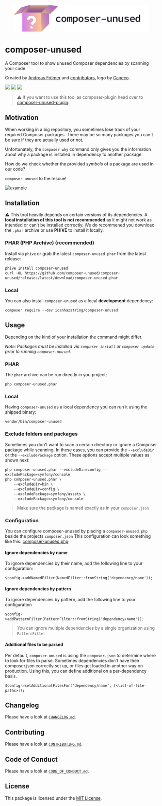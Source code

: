<p align="center">
    <img src="https://raw.githubusercontent.com/composer-unused/composer-unused/main/art/logo.png" width="450" alt="composer-unused logo">
</p>

# composer-unused
A Composer tool to show unused Composer dependencies by scanning your code.

Created by [Andreas Frömer](https://twitter.com/icanhazstring) and [contributors](https://github.com/composer-unused/composer-unused/graphs/contributors), logo by [Caneco](https://twitter.com/caneco).

[![](https://img.shields.io/github/workflow/status/composer-unused/composer-unused/validate-code?label=build&style=flat-square)](https://github.com/composer-unused/composer-unused)
[![](https://img.shields.io/github/workflow/status/composer-unused/composer-unused/validate-phar?label=build-phar&style=flat-square)](https://github.com/composer-unused/composer-unused)
[![](https://img.shields.io/github/tag-date/composer-unused/composer-unused.svg?label=version&style=flat-square)](https://github.com/composer-unused/composer-unused/releases/latest)

> ⚠️ If you want to use this tool as composer-plugin head over to [composer-unused-plugin](https://github.com/composer-unused/composer-unused-plugin).

## Motivation

When working in a big repository, you sometimes lose track of your required Composer
packages. There may be so many packages you can't be sure if they are actually used or not.

Unfortunately, the `composer why` command only gives you the information about why
a package is installed in dependency to another package.

How do we check whether the provided *symbols* of a package are used in our code?

`composer unused` to the rescue!

![example](art/example.gif)

## Installation

⚠️ This tool heavily depends on certain versions of its dependencies. A **local installation of this tool is not recommended** as it might not work as intended or can't be installed correctly. We do recommened you download the `.phar` archive or use **PHIVE**  to install it locally.

### PHAR (PHP Archive) (recommended)
Install via `phive` or grab the latest `composer-unused.phar` from the latest release:

    phive install composer-unused
    curl -OL https://github.com/composer-unused/composer-unused/releases/latest/download/composer-unused.phar

### Local
You can also install `composer-unused` as a local __development__ dependency:

    composer require --dev icanhazstring/composer-unused

## Usage
Depending on the kind of your installation the command might differ.

*Note: Packages must be installed via `composer install` or `composer update` prior to running `composer-unused`.*

### PHAR
The `phar` archive can be run directly in you project:

    php composer-unused.phar

### Local
Having `composer-unused` as a local dependency you can run it using the shipped binary:

    vendor/bin/composer-unused


### Exclude folders and packages
Sometimes you don't want to scan a certain directory or ignore a Composer package while scanning.
In these cases, you can provide the `--excludeDir` or the `--excludePackage` option.
These options accept multiple values as shown next:

    php composer-unused.phar --excludeDir=config --excludePackage=symfony/console
    php composer-unused.phar \
        --excludeDir=bin \
        --excludeDir=config \
        --excludePackage=symfony/assets \
        --excludePackage=symfony/console

> Make sure the package is named exactly as in your `composer.json`

### Configuration
You can configure composer-unused by placing a `composer-unused.php` beside the projects `composer.json`
This configuration can look something like this: [composer-unused.php](composer-unused.php)

#### Ignore dependencies by name
To ignore dependencies by their name, add the following line to your configuration:

```
$config->addNamedFilter(NamedFilter::fromString('dependency/name'));
```

#### Ignore dependencies by pattern
To ignore dependencies by pattern, add the following line to your configuration

```
$config->addPatternFilter(PatternFilter::fromString('dependency/name'));
```

> You can ignore multiple dependencies by a single organization using `PatternFilter`

#### Additional files to be parsed
Per default, `composer-unused` is using the `composer.json` to determine where to look for files to parse.
Sometimes dependencies don't have their composer.json correctly set up, or files get loaded in another way on production.
Using this, you can define additional on a per-dependency basis.

```
$config->setAdditionalFilesFor('dependency/name', [<list-of-file-paths>]);
```


## Changelog

Please have a look at [`CHANGELOG.md`](CHANGELOG.md).

## Contributing

Please have a look at [`CONTRIBUTING.md`](CONTRIBUTING.md).

## Code of Conduct

Please have a look at [`CODE_OF_CONDUCT.md`](CODE_OF_CONDUCT.md).

## License

This package is licensed under the [MIT License](LICENSE).
